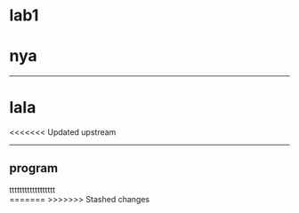 # lab1
<h1>nya</h1>
<hr>
<h1>lala</h1>
<<<<<<< Updated upstream
<hr>
<h2>program</h2>
<div>tttttttttttttttttt</div>
=======
>>>>>>> Stashed changes
